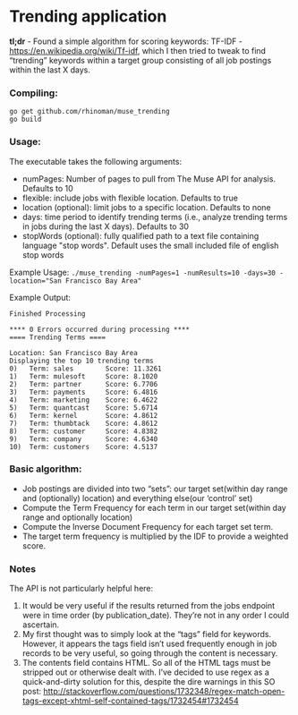 Trending application
====================

**tl;dr** - Found a simple algorithm for scoring keywords: TF-IDF - https://en.wikipedia.org/wiki/Tf-idf, which I then tried to tweak to find “trending” keywords within a target group consisting of all job postings within the last X days.

### Compiling:

    go get github.com/rhinoman/muse_trending
    go build

### Usage:
The executable takes the following arguments:
- numPages: Number of pages to pull from The Muse API for analysis. Defaults to 10
- flexible: include jobs with flexible location. Defaults to true
- location (optional): limit jobs to a specific location. Defaults to none
- days: time period to identify trending terms (i.e., analyze trending terms in jobs during the last X days).  Defaults to 30
- stopWords (optional): fully qualified path to a text file containing language "stop words".  Default uses the small included file of english stop words

Example Usage:
```./muse_trending -numPages=1 -numResults=10 -days=30 -location="San Francisco Bay Area" ```

Example Output:

    Finished Processing

    **** 0 Errors occurred during processing ****
    ==== Trending Terms ====

    Location: San Francisco Bay Area
    Displaying the top 10 trending terms
    0)   Term: sales        Score: 11.3261
    1)   Term: mulesoft     Score: 8.1020
    2)   Term: partner      Score: 6.7706
    3)   Term: payments     Score: 6.4816
    4)   Term: marketing    Score: 6.4622
    5)   Term: quantcast    Score: 5.6714
    6)   Term: kernel       Score: 4.8612
    7)   Term: thumbtack    Score: 4.8612
    8)   Term: customer     Score: 4.8382
    9)   Term: company      Score: 4.6340
    10)  Term: customers    Score: 4.5137

### Basic algorithm:
- Job postings are divided into two “sets”: our target set(within day range and (optionally) location) and everything else(our ‘control’ set)
- Compute the Term Frequency for each term in our target set(within day range and optionally location)
- Compute the Inverse Document Frequency for each target set term.
- The target term frequency is multiplied by the IDF to provide a weighted score.

### Notes
The API is not particularly helpful here:
1.	It would be very useful if the results returned from the jobs endpoint were in time order (by publication_date).  They’re not in any order I could ascertain.
2.	My first thought was to simply look at the “tags” field for keywords.  However, it appears the tags field isn’t used frequently enough in job records to be very useful, so going through the content is necessary.
3.	The contents field contains HTML.  So all of the HTML tags must be stripped out or otherwise dealt with.  I’ve decided to use regex as a quick-and-dirty solution for this, despite the dire warnings in this SO post: http://stackoverflow.com/questions/1732348/regex-match-open-tags-except-xhtml-self-contained-tags/1732454#1732454

